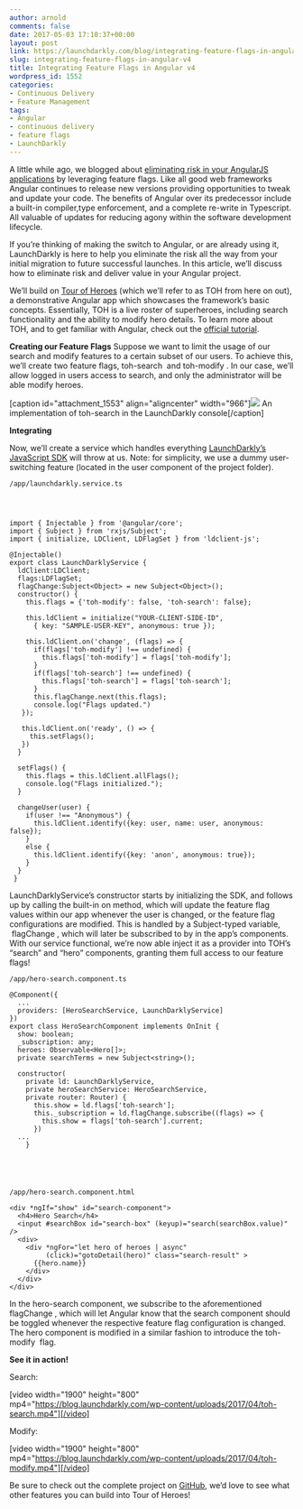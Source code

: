 ```yaml
---
author: arnold
comments: false
date: 2017-05-03 17:10:37+00:00
layout: post
link: https://launchdarkly.com/blog/integrating-feature-flags-in-angular-v4/
slug: integrating-feature-flags-in-angular-v4
title: Integrating Feature Flags in Angular v4
wordpress_id: 1552
categories:
- Continuous Delivery
- Feature Management
tags:
- Angular
- continuous delivery
- feature flags
- LaunchDarkly
---
```


A little while ago, we blogged about [eliminating risk in your AngularJS applications](https://blog.launchdarkly.com/implementing-feature-flags-in-an-angular-e-commerce-app/) by leveraging feature flags. Like all good web frameworks Angular continues to release new versions providing opportunities to tweak and update your code. The benefits of Angular over its predecessor include a built-in compiler,type enforcement, and a complete re-write in Typescript. All valuable of updates for reducing agony within the software development lifecycle.

If you’re thinking of making the switch to Angular, or are already using it, LaunchDarkly is here to help you eliminate the risk all the way from your initial migration to future successful launches. In this article, we’ll discuss how to eliminate risk and deliver value in your Angular project.

We’ll build on [Tour of Heroes](https://github.com/johnpapa/angular-tour-of-heroes) (which we’ll refer to as TOH from here on out), a demonstrative Angular app which showcases the framework’s basic concepts. Essentially, TOH is a live roster of superheroes, including search functionality and the ability to modify hero details. To learn more about TOH, and to get familiar with Angular, check out the [official tutorial](https://angular.io/docs/ts/latest/tutorial/).

**Creating our Feature Flags**
Suppose we want to limit the usage of our search and modify features to a certain subset of our users. To achieve this, we’ll create two feature flags, toh-search  and toh-modify . In our case, we’ll allow logged in users access to search, and only the administrator will be able modify heroes.

[caption id="attachment_1553" align="aligncenter" width="966"][![](https://blog.launchdarkly.com/wp-content/uploads/2017/04/toh-search.png)](https://blog.launchdarkly.com/wp-content/uploads/2017/04/toh-search.png) An implementation of toh-search in the LaunchDarkly console[/caption]

**Integrating**

Now, we’ll create a service which handles everything [LaunchDarkly’s JavaScript SDK](https://www.npmjs.com/package/ldclient-js) will throw at us. Note: for simplicity, we use a dummy user-switching feature (located in the user component of the project folder).

    
    /app/launchdarkly.service.ts



    
    import { Injectable } from '@angular/core';
    import { Subject } from 'rxjs/Subject';
    import { initialize, LDClient, LDFlagSet } from 'ldclient-js';
    
    @Injectable()
    export class LaunchDarklyService {
      ldClient:LDClient;
      flags:LDFlagSet;
      flagChange:Subject<Object> = new Subject<Object>();
      constructor() {
        this.flags = {'toh-modify': false, 'toh-search': false};
    
        this.ldClient = initialize("YOUR-CLIENT-SIDE-ID",
          { key: "SAMPLE-USER-KEY", anonymous: true });
    
        this.ldClient.on('change', (flags) => {
          if(flags['toh-modify'] !== undefined) {
            this.flags['toh-modify'] = flags['toh-modify'];
          }
          if(flags['toh-search'] !== undefined) {
            this.flags['toh-search'] = flags['toh-search'];
          }
          this.flagChange.next(this.flags);
          console.log("Flags updated.")
       });
    
       this.ldClient.on('ready', () => {
         this.setFlags();
       })
      }
    
      setFlags() {
        this.flags = this.ldClient.allFlags();
        console.log("Flags initialized.");
      }
    
      changeUser(user) {
        if(user !== "Anonymous") {
          this.ldClient.identify({key: user, name: user, anonymous: false});
        }
        else {
          this.ldClient.identify({key: 'anon', anonymous: true});
        }
      }
     }


LaunchDarklyService’s constructor starts by initializing the SDK, and follows up by calling the built-in on method, which will update the feature flag values within our app whenever the user is changed, or the feature flag configurations are modified. This is handled by a Subject-typed variable,  flagChange , which will later be subscribed to by in the app’s components.
With our service functional, we’re now able inject it as a provider into TOH’s “search” and “hero” components, granting them full access to our feature flags!

    
    /app/hero-search.component.ts
    
    @Component({
      ...
      providers: [HeroSearchService, LaunchDarklyService]
    })
    export class HeroSearchComponent implements OnInit {
      show: boolean;
      _subscription: any;
      heroes: Observable<Hero[]>;
      private searchTerms = new Subject<string>();
    
      constructor(
        private ld: LaunchDarklyService,
        private heroSearchService: HeroSearchService,
        private router: Router) {
          this.show = ld.flags['toh-search'];
          this._subscription = ld.flagChange.subscribe((flags) => {
            this.show = flags['toh-search'].current;
          })
      ...
        }
    



    
    /app/hero-search.component.html
    
    <div *ngIf="show" id="search-component">
      <h4>Hero Search</h4>
      <input #searchBox id="search-box" (keyup)="search(searchBox.value)" />
      <div>
        <div *ngFor="let hero of heroes | async"
             (click)="gotoDetail(hero)" class="search-result" >
          {{hero.name}}
        </div>
      </div>
    </div>
    


In the hero-search component, we subscribe to the aforementioned flagChange , which will let Angular know that the search component should be toggled whenever the respective feature flag configuration is changed. The hero component is modified in a similar fashion to introduce the toh-modify  flag.

**See it in action!**

Search:

[video width="1900" height="800" mp4="https://blog.launchdarkly.com/wp-content/uploads/2017/04/toh-search.mp4"][/video]

Modify:

[video width="1900" height="800" mp4="https://blog.launchdarkly.com/wp-content/uploads/2017/04/toh-modify.mp4"][/video]

Be sure to check out the complete project on [GitHub](https://github.com/launchdarkly/ld-tour-of-heroes), we’d love to see what other features you can build into Tour of Heroes!
